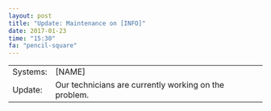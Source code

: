 ```yaml
---
layout: post
title: "Update: Maintenance on [INFO]"
date: 2017-01-23
time: "15:30"
fa: "pencil-square"
---
```


|                      |                                                                      |
|----------------------|----------------------------------------------------------------------|
| Systems:             | [NAME]                                                               |
| Update:              | Our technicians are currently working on the problem.                  |
